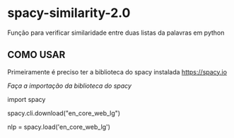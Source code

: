 # spacy-similarity-2.0
Função para verificar similaridade entre duas listas da palavras em python

## COMO USAR 
Primeiramente é preciso ter a biblioteca do spacy instalada https://spacy.io

_Faça a importação da biblioteca do spacy_

import spacy

spacy.cli.download("en_core_web_lg")

nlp = spacy.load('en_core_web_lg')


